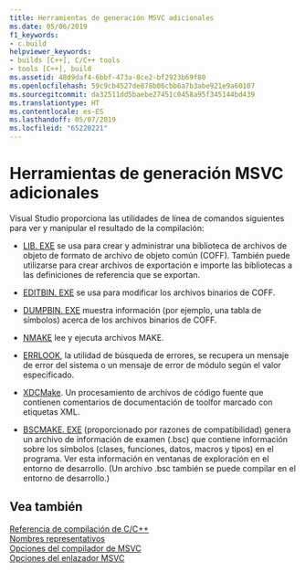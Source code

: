 ```yaml
---
title: Herramientas de generación MSVC adicionales
ms.date: 05/06/2019
f1_keywords:
- c.build
helpviewer_keywords:
- builds [C++], C/C++ tools
- tools [C++], build
ms.assetid: 48d9daf4-6bbf-473a-8ce2-bf2923b69f80
ms.openlocfilehash: 59c9cb4527de878b06cbb6a7b3abe921e9a60107
ms.sourcegitcommit: da32511dd5baebe27451c0458a95f345144bd439
ms.translationtype: HT
ms.contentlocale: es-ES
ms.lasthandoff: 05/07/2019
ms.locfileid: "65220221"
---
```

# <a name="additional-msvc-build-tools"></a>Herramientas de generación MSVC adicionales

Visual Studio proporciona las utilidades de línea de comandos siguientes para ver y manipular el resultado de la compilación:


- [LIB. EXE](lib-reference.md) se usa para crear y administrar una biblioteca de archivos de objeto de formato de archivo de objeto común (COFF). También puede utilizarse para crear archivos de exportación e importe las bibliotecas a las definiciones de referencia que se exportan.

- [EDITBIN. EXE](editbin-reference.md) se usa para modificar los archivos binarios de COFF.

- [DUMPBIN. EXE](dumpbin-reference.md) muestra información (por ejemplo, una tabla de símbolos) acerca de los archivos binarios de COFF.

- [NMAKE](nmake-reference.md) lee y ejecuta archivos MAKE.

- [ERRLOOK](value-edit-control.md), la utilidad de búsqueda de errores, se recupera un mensaje de error del sistema o un mensaje de error de módulo según el valor especificado.

- [XDCMake](xdcmake-reference.md). Un procesamiento de archivos de código fuente que contienen comentarios de documentación de toolfor marcado con etiquetas XML.

- [BSCMAKE. EXE](bscmake-reference.md) (proporcionado por razones de compatibilidad) genera un archivo de información de examen (.bsc) que contiene información sobre los símbolos (clases, funciones, datos, macros y tipos) en el programa. Ver esta información en ventanas de exploración en el entorno de desarrollo. (Un archivo .bsc también se puede compilar en el entorno de desarrollo.)

## <a name="see-also"></a>Vea también

[Referencia de compilación de C/C++](c-cpp-building-reference.md)<br/>
[Nombres representativos](decorated-names.md)<br/>
[Opciones del compilador de MSVC](compiler-options.md)<br/>
[Opciones del enlazador MSVC](linker-options.md)
